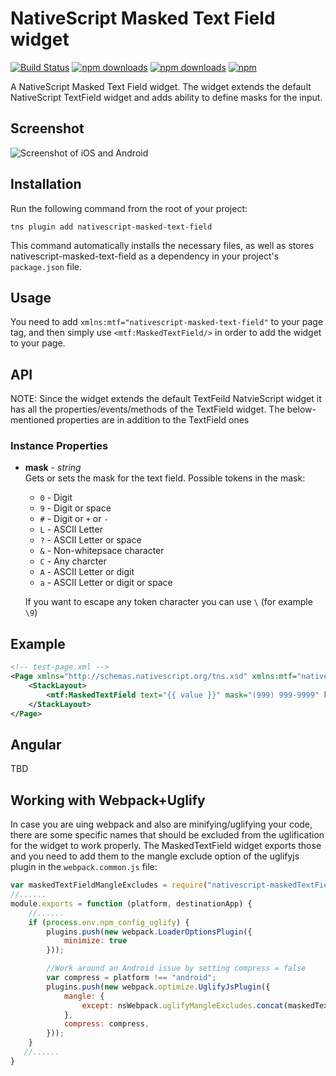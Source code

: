 # NativeScript Masked Text Field widget 
[![Build Status](https://travis-ci.org/PeterStaev/nativescript-masked-text-field.svg?branch=master)](https://travis-ci.org/PeterStaev/nativescript-masked-text-field)
[![npm downloads](https://img.shields.io/npm/dm/nativescript-masked-text-field.svg)](https://www.npmjs.com/package/nativescript-masked-text-field)
[![npm downloads](https://img.shields.io/npm/dt/nativescript-masked-text-field.svg)](https://www.npmjs.com/package/nativescript-masked-text-field)
[![npm](https://img.shields.io/npm/v/nativescript-masked-text-field.svg)](https://www.npmjs.com/package/nativescript-masked-text-field)

A NativeScript Masked Text Field widget. The widget extends the default NativeScript TextField widget
and adds ability to define masks for the input. 

## Screenshot
![Screenshot of iOS and Android](https://raw.githubusercontent.com/PeterStaev/nativescript-masked-text-field/master/docs/screenshot.jpg)

## Installation
Run the following command from the root of your project:

`tns plugin add nativescript-masked-text-field`

This command automatically installs the necessary files, as well as stores nativescript-masked-text-field as a dependency in your project's `package.json` file.

## Usage
You need to add `xmlns:mtf="nativescript-masked-text-field"` to your page tag, and then simply use `<mtf:MaskedTextField/>` in order to add the widget to your page.

## API
NOTE: Since the widget extends the default TextFeild NatvieScript widget it has all the properties/events/methods of the TextField widget. The below-mentioned properties are in addition to the TextField ones

### Instance Properties
* **mask** - *string*  
Gets or sets the mask for the text field. Possible tokens in the mask:
  * `0` - Digit
  * `9` - Digit or space
  * `#` - Digit or `+` or `-`
  * `L` - ASCII Letter
  * `?` - ASCII Letter or space
  * `&` - Non-whitepsace character
  * `C` - Any charcter
  * `A` - ASCII Letter or digit
  * `a` - ASCII Letter or digit or space
  
  If you want to escape any token character you can use `\` (for example `\9`)


## Example
```XML
<!-- test-page.xml -->
<Page xmlns="http://schemas.nativescript.org/tns.xsd" xmlns:mtf="nativescript-masked-text-field">
    <StackLayout>
        <mtf:MaskedTextField text="{{ value }}" mask="(999) 999-9999" keyboardType="phone"/>
    </StackLayout>
</Page>
```

## Angular
TBD

## Working with Webpack+Uglify
In case you are uing webpack and also are minifying/uglifying your code, there are some specific names that should be excluded from the uglification for the widget to work properly. The MaskedTextField widget exports those and you need to add them to the mangle exclude option of the uglifyjs plugin in the `webpack.common.js` file:
```js
var maskedTextFieldMangleExcludes = require("nativescript-maskedTextField/uglify-mangle-excludes").default;
//......
module.exports = function (platform, destinationApp) {
    //......
    if (process.env.npm_config_uglify) {
        plugins.push(new webpack.LoaderOptionsPlugin({
            minimize: true
        }));

        //Work around an Android issue by setting compress = false
        var compress = platform !== "android";
        plugins.push(new webpack.optimize.UglifyJsPlugin({
            mangle: {
                except: nsWebpack.uglifyMangleExcludes.concat(maskedTextFieldMangleExcludes),
            },
            compress: compress,
        }));
    }
   //......
}
```
